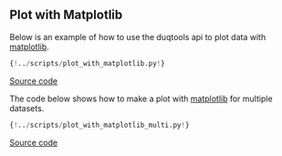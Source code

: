 ## Plot with Matplotlib

Below is an example of how to use the duqtools api to plot data with [matplotlib](https://matplotlib.org/).

```python
{!../scripts/plot_with_matplotlib.py!}
```

[Source code](https://github.com/duqtools/duqtools/tree/main/scripts/plot_with_matplotlib.py)

The code below shows how to make a plot with [matplotlib](https://matplotlib.org/) for multiple datasets.

```python
{!../scripts/plot_with_matplotlib_multi.py!}
```

[Source code](https://github.com/duqtools/duqtools/tree/main/scripts/plot_with_matplotlib_multi.py)
